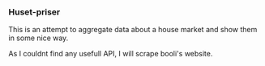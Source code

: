 ### Huset-priser

This is an attempt to aggregate data about a house market and show them in some nice way.

As I couldnt find any usefull API, I will scrape booli's website.
